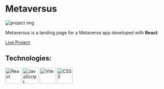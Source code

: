 <h1>Metaversus</h1>

<img src='' alt='project img' />

<p>Metaversus is a landing page for a Metaverse app developed with <b>React</b>.</p>

<a href='https://lucas1337dev.github.io/Metaversus/'>Live Project</a>

<h2>Technologies:</h2>
<p>
 <img src='https://upload.wikimedia.org/wikipedia/commons/thumb/a/a7/React-icon.svg/1200px-React-icon.svg.png' alt='React' width='50' /> 
 <img src='https://logospng.org/download/javascript/logo-javascript-icon-1024.png' alt='JavaScript' width='50' /> 
 <img src='https://vitejs.dev/logo-with-shadow.png' alt='Vite' width='50' /> 
 <img src='https://logospng.org/download/css-3/logo-css-3-1536.png' alt='CSS3' width='50' />
</p>
